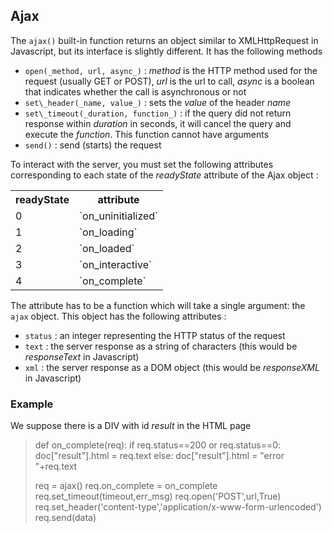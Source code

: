 Ajax
----

The `ajax()` built-in function returns an object similar to XMLHttpRequest in 
Javascript, but its interface is slightly different. It has the following methods

- `open(_method, url, async_)` : _method_ is the HTTP method used for the 
  request (usually GET or POST), _url_ is the url to call, _async_ is a boolean 
  that indicates whether the call is asynchronous or not
- `set\_header(_name, value_)` : sets the _value_ of the header _name_
- `set\_timeout(_duration, function_)` : if the query did not return response 
  within _duration_ in seconds, it will cancel the query and execute the 
  _function_. This function cannot have arguments
- `send()` : send (starts) the request

To interact with the server, you must set the following attributes corresponding to each state of the _readyState_ attribute of the Ajax object :
<p><table><tr><th>readyState</th><th>attribute</th></tr>
<tr><td>0</td><td>`on_uninitialized`</td></tr>
<tr><td>1</td><td>`on_loading`</td></tr>
<tr><td>2</td><td>`on_loaded`</td></tr>
<tr><td>3</td><td>`on_interactive`</td></tr>
<tr><td>4</td><td>`on_complete`</td></tr>
</table>

The attribute has to be a function which will take a single argument: the `ajax` object. This object has the following attributes :

- `status` : an integer representing the HTTP status of the request
- `text` : the server response as a string of characters (this would be _responseText_ in Javascript)
- `xml` : the server response as a DOM object (this would be _responseXML_ in Javascript)


### Example
We suppose there is a DIV with id _result_ in the HTML page

>    def on_complete(req):
>        if req.status==200 or req.status==0:
>            doc["result"].html = req.text
>        else:
>            doc["result"].html = "error "+req.text
>    
>    req = ajax()
>    req.on_complete = on_complete
>    req.set_timeout(timeout,err_msg)
>    req.open('POST',url,True)
>    req.set_header('content-type','application/x-www-form-urlencoded')
>    req.send(data)
